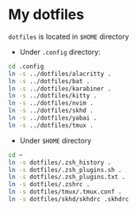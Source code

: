 # My dotfiles

`dotfiles` is located in `$HOME` directory

- Under `.config` directory:

```bash
cd .config
ln -s ../dotfiles/alacritty .
ln -s ../dotfiles/bat .
ln -s ../dotfiles/karabiner .
ln -s ../dotfiles/kitty .
ln -s ../dotfiles/nvim .
ln -s ../dotfiles/skhd .
ln -s ../dotfiles/yabai .
ln -s ../dotfiles/tmux .
```

- Under `$HOME` directory

```bash
cd ~
ln -s dotfiles/.zsh_history .
ln -s dotfiles/.zsh_plugins.sh .
ln -s dotfiles/.zsh_plugins.txt .
ln -s dotfiles/.zshrc .
ln -s dotfiles/tmux/.tmux.conf .
ln -s dotfiles/skhd/skhdrc .skhdrc
```

